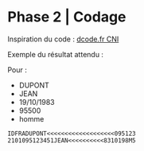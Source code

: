 # Phase 2 | Codage

Inspiration du code : [dcode.fr CNI](https://www.dcode.fr/carte-identite-francaise)

Exemple du résultat attendu :

Pour :
- DUPONT
- JEAN
- 19/10/1983
- 95500
- homme

```
IDFRADUPONT<<<<<<<<<<<<<<<<<<<095123
2101095123451JEAN<<<<<<<<<<8310198M5
```